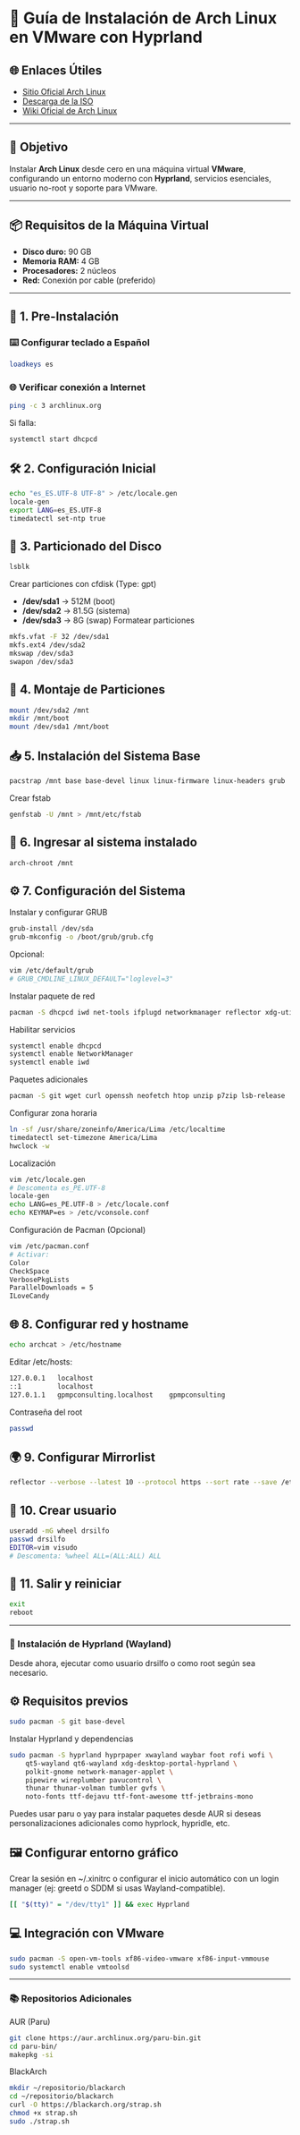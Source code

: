 # 🐧 Guía de Instalación de Arch Linux en VMware con Hyprland

## 🌐 Enlaces Útiles

- [Sitio Oficial Arch Linux](https://www.archlinux-es.org/)
- [Descarga de la ISO](https://www.archlinux-es.org/descargar/)
- [Wiki Oficial de Arch Linux](https://wiki.archlinux.org/)

---

## 🎯 Objetivo

Instalar **Arch Linux** desde cero en una máquina virtual **VMware**, configurando un entorno moderno con **Hyprland**, servicios esenciales, usuario no-root y soporte para VMware.

---

## 📦 Requisitos de la Máquina Virtual

- **Disco duro:** 90 GB
- **Memoria RAM:** 4 GB
- **Procesadores:** 2 núcleos
- **Red:** Conexión por cable (preferido)

---

## 🧩 1. Pre-Instalación

### ⌨️ Configurar teclado a Español

```bash
loadkeys es
```
### 🌐 Verificar conexión a Internet
```bash
ping -c 3 archlinux.org
```
Si falla:
```bash
systemctl start dhcpcd
```
## 🛠️ 2. Configuración Inicial
```bash
echo "es_ES.UTF-8 UTF-8" > /etc/locale.gen
locale-gen
export LANG=es_ES.UTF-8
timedatectl set-ntp true
```
## 💽 3. Particionado del Disco
```bash
lsblk
```
Crear particiones con cfdisk (Type: gpt)
- **/dev/sda1** → 512M (boot)
- **/dev/sda2** → 81.5G (sistema)
- **/dev/sda3** → 8G (swap)
Formatear particiones
```bash
mkfs.vfat -F 32 /dev/sda1
mkfs.ext4 /dev/sda2
mkswap /dev/sda3
swapon /dev/sda3
```
## 📂 4. Montaje de Particiones
```bash
mount /dev/sda2 /mnt
mkdir /mnt/boot
mount /dev/sda1 /mnt/boot
```
## 📥 5. Instalación del Sistema Base
```bash
pacstrap /mnt base base-devel linux linux-firmware linux-headers grub
```
Crear fstab
```bash
genfstab -U /mnt > /mnt/etc/fstab
```
## 🧳 6. Ingresar al sistema instalado
```bash
arch-chroot /mnt
```
## ⚙️ 7. Configuración del Sistema
Instalar y configurar GRUB
```bash
grub-install /dev/sda
grub-mkconfig -o /boot/grub/grub.cfg
```
Opcional:
```bash
vim /etc/default/grub
# GRUB_CMDLINE_LINUX_DEFAULT="loglevel=3"
```
Instalar paquete de red
```bash
pacman -S dhcpcd iwd net-tools ifplugd networkmanager reflector xdg-utils xdg-user-dirs
```
Habilitar servicios
```bash
systemctl enable dhcpcd
systemctl enable NetworkManager
systemctl enable iwd
```
Paquetes adicionales
```bash
pacman -S git wget curl openssh neofetch htop unzip p7zip lsb-release
```
Configurar zona horaria
```bash
ln -sf /usr/share/zoneinfo/America/Lima /etc/localtime
timedatectl set-timezone America/Lima
hwclock -w
```
Localización
```bash
vim /etc/locale.gen
# Descomenta es_PE.UTF-8
locale-gen
echo LANG=es_PE.UTF-8 > /etc/locale.conf
echo KEYMAP=es > /etc/vconsole.conf
```
Configuración de Pacman (Opcional)
```bash
vim /etc/pacman.conf
# Activar:
Color
CheckSpace
VerbosePkgLists
ParallelDownloads = 5
ILoveCandy
```
## 🌐 8. Configurar red y hostname
```bash
echo archcat > /etc/hostname
```
Editar /etc/hosts:
```bash
127.0.0.1   localhost
::1         localhost
127.0.1.1   gpmpconsulting.localhost	gpmpconsulting
```
Contraseña del root
```bash
passwd
```
## 🌍 9. Configurar Mirrorlist
```bash
reflector --verbose --latest 10 --protocol https --sort rate --save /etc/pacman.d/mirrorlist
```
## 👤 10. Crear usuario
```bash
useradd -mG wheel drsilfo
passwd drsilfo
EDITOR=vim visudo
# Descomenta: %wheel ALL=(ALL:ALL) ALL
```
## 🔁 11. Salir y reiniciar
```bash
exit
reboot
```
---
### 🎨 Instalación de Hyprland (Wayland)
Desde ahora, ejecutar como usuario drsilfo o como root según sea necesario.
## ⚙️ Requisitos previos
```bash
sudo pacman -S git base-devel
```
Instalar Hyprland y dependencias
```bash
sudo pacman -S hyprland hyprpaper xwayland waybar foot rofi wofi \
    qt5-wayland qt6-wayland xdg-desktop-portal-hyprland \
    polkit-gnome network-manager-applet \
    pipewire wireplumber pavucontrol \
    thunar thunar-volman tumbler gvfs \
    noto-fonts ttf-dejavu ttf-font-awesome ttf-jetbrains-mono
```
Puedes usar paru o yay para instalar paquetes desde AUR si deseas personalizaciones adicionales como hyprlock, hypridle, etc.
## 🖼️ Configurar entorno gráfico
Crear la sesión en ~/.xinitrc o configurar el inicio automático con un login manager (ej: greetd o SDDM si usas Wayland-compatible).
```bash
[[ "$(tty)" = "/dev/tty1" ]] && exec Hyprland
```
## 💻 Integración con VMware
```bash
sudo pacman -S open-vm-tools xf86-video-vmware xf86-input-vmmouse
sudo systemctl enable vmtoolsd
```
---
### 📚 Repositorios Adicionales
AUR (Paru)
```bash
git clone https://aur.archlinux.org/paru-bin.git
cd paru-bin/
makepkg -si
```
BlackArch
```bash
mkdir ~/repositorio/blackarch
cd ~/repositorio/blackarch
curl -O https://blackarch.org/strap.sh
chmod +x strap.sh
sudo ./strap.sh
```
